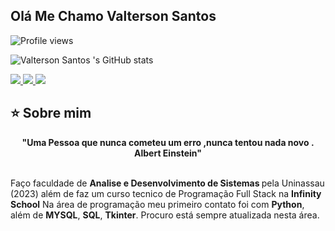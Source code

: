## Olá Me Chamo Valterson Santos 

![Profile views](https://gpvc.arturio.dev/ValtersonSantos)


![Valterson Santos 's GitHub stats](https://github-readme-stats.vercel.app/api?username=valtersonsantos&show_icons=true&theme=dracula)

<div align="left">
  <a href="https://github.com/SteffanyLivino" target="_blank">
    <img src="https://img.shields.io/badge/GitHub-100000?style=for-the-badge&logo=github&logoColor=white" target="_blank">
  </a>
 
  <a href = "mailto:steffanylivino0@gmail.com">
    <img src="https://img.shields.io/badge/Gmail-D14836?style=for-the-badge&logo=gmail&logoColor=white">
  </a>
  <a href="https://www.linkedin.com/in/valterson-santos-730746261/" target="_blank">
    <img src="https://img.shields.io/badge/-LinkedIn-%230077B5?style=for-the-badge&logo=linkedin&logoColor=white" target="_blank">
  </a>
  <br>
  
</div>

## ⭐️ Sobre mim
<div align='center'>
  <b>"Uma Pessoa que nunca cometeu um erro ,nunca tentou nada novo . Albert Einstein" </b>
</div><br>

Faço faculdade de  <b>Analise e Desenvolvimento de Sistemas </b> pela Uninassau (2023) além de faz um curso tecnico de Programação Full Stack  na <b> Infinity School</b>
Na área de programação meu primeiro contato foi com  <b>Python</b>, além de <b> MYSQL</b>, <b> SQL</b>, <b> Tkinter</b>. Procuro está sempre atualizada nesta área.

<br><br>


